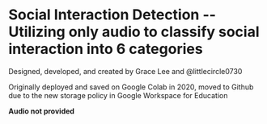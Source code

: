 # Social Interaction Detection -- Utilizing only audio to classify social interaction into 6 categories
Designed, developed, and created by Grace Lee and @littlecircle0730

Originally deployed and saved on Google Colab in 2020, moved to Github due to the new storage policy in Google Workspace for Education

**Audio not provided**
